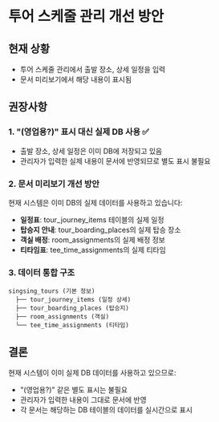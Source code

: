 # 투어 스케줄 관리 개선 방안

## 현재 상황
- 투어 스케줄 관리에서 출발 장소, 상세 일정을 입력
- 문서 미리보기에서 해당 내용이 표시됨

## 권장사항

### 1. "(영업용?)" 표시 대신 실제 DB 사용 ✅
- 출발 장소, 상세 일정은 이미 DB에 저장되고 있음
- 관리자가 입력한 실제 내용이 문서에 반영되므로 별도 표시 불필요

### 2. 문서 미리보기 개선 방안
현재 시스템은 이미 DB의 실제 데이터를 사용하고 있습니다:

- **일정표**: tour_journey_items 테이블의 실제 일정
- **탑승지 안내**: tour_boarding_places의 실제 탑승 장소
- **객실 배정**: room_assignments의 실제 배정 정보
- **티타임표**: tee_time_assignments의 실제 티타임

### 3. 데이터 통합 구조
```
singsing_tours (기본 정보)
  ├── tour_journey_items (일정 상세)
  ├── tour_boarding_places (탑승지)
  ├── room_assignments (객실)
  └── tee_time_assignments (티타임)
```

## 결론
현재 시스템이 이미 실제 DB 데이터를 사용하고 있으므로:
- "(영업용?)" 같은 별도 표시는 불필요
- 관리자가 입력한 내용이 그대로 문서에 반영
- 각 문서는 해당하는 DB 테이블의 데이터를 실시간으로 표시
